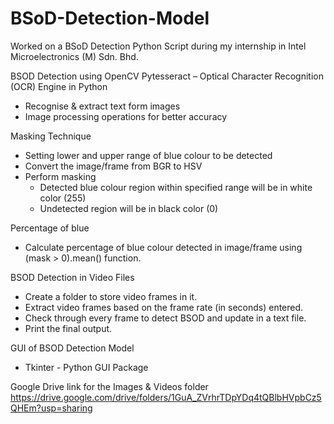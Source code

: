 # BSoD-Detection-Model
Worked on a BSoD Detection Python Script during my internship in Intel Microelectronics (M) Sdn. Bhd.

BSOD Detection using OpenCV
Pytesseract – Optical Character Recognition (OCR) Engine in Python
- Recognise & extract text form images
- Image processing operations for better accuracy

Masking Technique
- Setting lower and upper range of blue colour to be detected
- Convert the image/frame from BGR to HSV
- Perform masking
    - Detected blue colour region within specified range will be in white color (255)
    - Undetected region will be in black color (0)

Percentage of blue
- Calculate percentage of blue colour detected in image/frame using (mask > 0).mean() function.

BSOD Detection in Video Files
- Create a folder to store video frames in it.
- Extract video frames based on the frame rate (in seconds) entered.
- Check through every frame to detect BSOD and update in a text file.
- Print the final output.

GUI of BSOD Detection Model
- Tkinter - Python GUI Package

Google Drive link for the Images & Videos folder
https://drive.google.com/drive/folders/1GuA_ZVrhrTDpYDq4tQBlbHVpbCz5QHEm?usp=sharing
